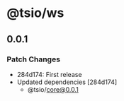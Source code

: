 # @tsio/ws

## 0.0.1

### Patch Changes

- 284d174: First release
- Updated dependencies [284d174]
  - @tsio/core@0.0.1
